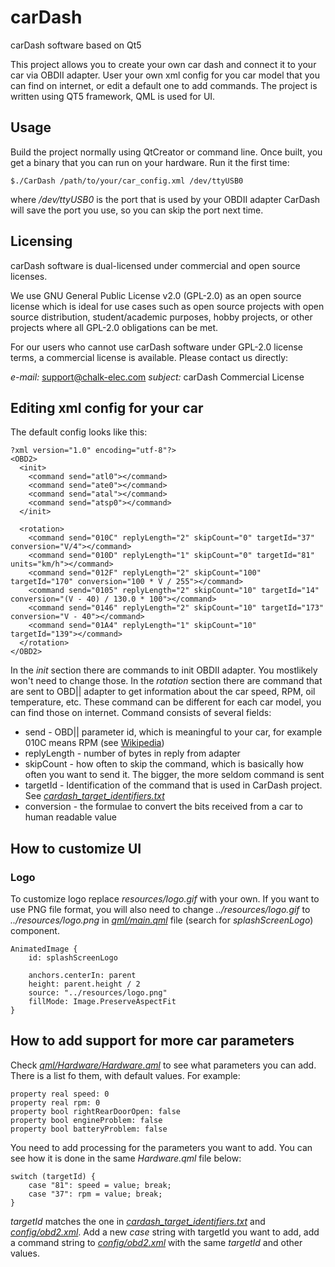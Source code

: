 # carDash

carDash software based on Qt5

This project allows you to create your own car dash and connect it to your car via OBDII adapter.
User your own xml config for you car model that you can find on internet, or edit a default one to add commands.
The project is written using QT5 framework, QML is used for UI.

## Usage
Build the project normally using QtCreator or command line. Once built, you get a binary that you can run on your hardware.
Run it the first time:

    $./CarDash /path/to/your/car_config.xml /dev/ttyUSB0
where  */dev/ttyUSB0* is the port that is used by your OBDII adapter
CarDash will save the port you use, so you can skip the port next time.

## Licensing

carDash software is dual-licensed under commercial and open source licenses.

We use GNU General Public License v2.0 (GPL-2.0) as an open source license which
is ideal for use cases such as open source projects with open source distribution,
student/academic purposes, hobby projects, or other projects where all GPL-2.0
obligations can be met.

For our users who cannot use carDash software under GPL-2.0 license terms, a commercial
license is available. Please contact us directly:

*e-mail:* support@chalk-elec.com
*subject:* carDash Commercial License


## Editing xml config for your car
The default config looks like this:


    ?xml version="1.0" encoding="utf-8"?>
    <OBD2>
      <init>
        <command send="atl0"></command>
        <command send="ate0"></command>
        <command send="atal"></command>
        <command send="atsp0"></command>
      </init>

      <rotation>
        <command send="010C" replyLength="2" skipCount="0" targetId="37" conversion="V/4"></command>
        <command send="010D" replyLength="1" skipCount="0" targetId="81" units="km/h"></command>
        <command send="012F" replyLength="2" skipCount="100" targetId="170" conversion="100 * V / 255"></command>
        <command send="0105" replyLength="2" skipCount="10" targetId="14" conversion="(V - 40) / 130.0 * 100"></command>
        <command send="0146" replyLength="2" skipCount="10" targetId="173" conversion="V - 40"></command>
        <command send="01A4" replyLength="1" skipCount="10" targetId="139"></command>
      </rotation>
    </OBD2>
In the *init* section there are commands to init OBDII adapter. You mostlikely won't need to change those.
In the *rotation* section there are command that are sent to OBD|| adapter to get information about the car speed, RPM, oil temperature, etc. These command can be different for each car model, you can find those on internet.
Command consists of several fields:
- send - OBD|| parameter id,  which is meaningful to your car, for example 010C means RPM (see [Wikipedia](https://ru.wikipedia.org/wiki/OBD-II_PIDs "Wikipedia"))
- replyLength - number of bytes in reply from adapter
- skipCount - how often to skip the command, which is basically how often you want to send it. The bigger, the more seldom command is sent
- targetId - Identification of the command that is used in CarDash project. See [*cardash_target_identifiers.txt*](config/cardash_target_identifiers.txt)
- conversion - the formulae to convert the bits received from a car to human readable value

## How to customize UI
### Logo
To customize logo replace *resources/logo.gif*  with your own.
If you want to use PNG file format, you will also need to change *../resources/logo.gif* to  *../resources/logo.png* in [*qml/main.qml*](qml/main.qml) file (search for *splashScreenLogo*) component.

    AnimatedImage {
        id: splashScreenLogo

        anchors.centerIn: parent
        height: parent.height / 2
        source: "../resources/logo.png"
        fillMode: Image.PreserveAspectFit
    }

## How to add support for more car parameters
Check [*qml/Hardware/Hardware.qml*](qml/Hardware/Hardware.qml) to see what parameters you can add. There is a list fo them, with default values. For example:

    property real speed: 0
    property real rpm: 0
    property bool rightRearDoorOpen: false
    property bool engineProblem: false
    property bool batteryProblem: false

You need to add processing for the parameters you want to add. You can see how it is done in the same *Hardware.qml* file below:

    switch (targetId) {
        case "81": speed = value; break;
        case "37": rpm = value; break;
    }

*targetId* matches the one in [*cardash_target_identifiers.txt*](config/cardash_target_identifiers.txt) and [*config/obd2.xml*](config/obd2.xml). Add a new *case* string with targetId you want to add, add a command string to [*config/obd2.xml*](config/obd2.xml) with the same *targetId* and other values.
